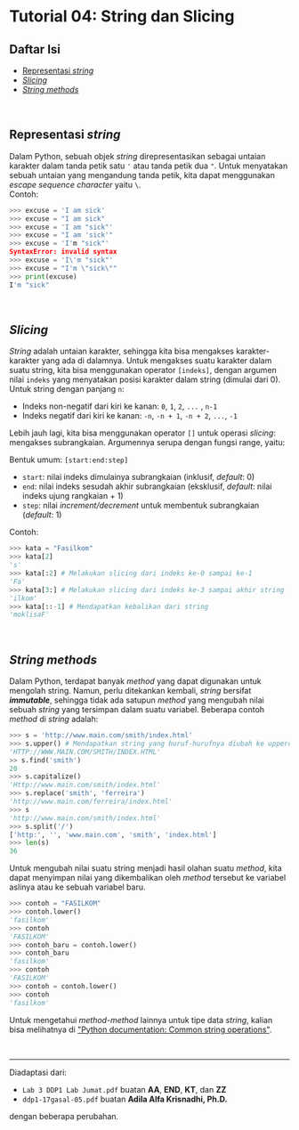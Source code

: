 # Tutorial 04: String dan Slicing

## Daftar Isi

- [Representasi *string*](#representasi-string)
- [*Slicing*](#slicing)
- [*String methods*](#string-methods)

<br>

## Representasi *string*

Dalam Python, sebuah objek *string* direpresentasikan sebagai untaian karakter
dalam tanda petik satu `'` atau tanda petik dua `"`. Untuk menyatakan sebuah
untaian yang mengandung tanda petik, kita dapat menggunakan *escape sequence*
*character* yaitu `\`.  
Contoh:

```python
>>> excuse = 'I am sick'
>>> excuse = "I am sick"
>>> excuse = 'I am "sick"'
>>> excuse = "I am 'sick'"
>>> excuse = 'I'm "sick"'
SyntaxError: invalid syntax
>>> excuse = 'I\'m "sick"'
>>> excuse = "I'm \"sick\""
>>> print(excuse)
I'm "sick"
```

<br>

## *Slicing*

*String* adalah untaian karakter, sehingga kita bisa mengakses
karakter-karakter yang ada di dalamnya. Untuk mengakses suatu karakter dalam
suatu string, kita bisa menggunakan operator `[indeks]`, dengan argumen nilai
`indeks` yang menyatakan posisi karakter dalam string (dimulai dari 0).  
Untuk string dengan panjang `n`:

- Indeks non-negatif dari kiri ke kanan: `0`, `1`, `2`, `...` , `n-1`
- Indeks negatif dari kiri ke kanan: `-n`, `-n + 1`, `-n + 2`, `...`, `-1`

Lebih jauh lagi, kita bisa menggunakan operator `[]` untuk operasi *slicing*:
mengakses subrangkaian. Argumennya serupa dengan fungsi range, yaitu:

Bentuk umum: `[start:end:step]`

- `start`: nilai indeks dimulainya subrangkaian (inklusif, *default*: 0)
- `end`: nilai indeks sesudah akhir subrangkaian (eksklusif, *default*: nilai
  indeks ujung rangkaian + 1)
- `step`: nilai *increment/decrement* untuk membentuk subrangkaian
  (*default*: 1)

Contoh:

```python
>>> kata = "Fasilkom"
>>> kata[2]
's'
>>> kata[:2] # Melakukan slicing dari indeks ke-0 sampai ke-1
'Fa'
>>> kata[3:] # Melakukan slicing dari indeks ke-3 sampai akhir string
'ilkom'
>>> kata[::-1] # Mendapatkan kebalikan dari string
'moklisaF'
```

<br>

## *String methods*

Dalam Python, terdapat banyak *method* yang dapat digunakan untuk mengolah
string. Namun, perlu ditekankan kembali, *string* bersifat ***immutable***,
sehingga tidak ada satupun *method* yang mengubah nilai sebuah *string* yang
tersimpan dalam suatu variabel. Beberapa contoh *method* di *string* adalah:

```python
>>> s = 'http://www.main.com/smith/index.html'
>>> s.upper() # Mendapatkan string yang huruf-hurufnya diubah ke uppercase
'HTTP://WWW.MAIN.COM/SMITH/INDEX.HTML'
>> s.find('smith')
20
>>> s.capitalize()
'Http://www.main.com/smith/index.html'
>>> s.replace('smith', 'ferreira')
'http://www.main.com/ferreira/index.html'
>>> s
'http://www.main.com/smith/index.html'
>>> s.split('/')
['http:', '', 'www.main.com', 'smith', 'index.html']
>>> len(s)
36
```

Untuk mengubah nilai suatu string menjadi hasil olahan suatu *method*, kita
dapat menyimpan nilai yang dikembalikan oleh *method* tersebut ke variabel
aslinya atau ke sebuah variabel baru.

```python
>>> contoh = "FASILKOM"
>>> contoh.lower()
'fasilkom'
>>> contoh
'FASILKOM'
>>> contoh_baru = contoh.lower()
>>> contoh_baru
'fasilkom'
>>> contoh
'FASILKOM'
>>> contoh = contoh.lower()
>>> contoh
'fasilkom'
```

Untuk mengetahui *method-method* lainnya untuk tipe data *string*, kalian bisa
melihatnya di ["Python documentation: Common string operations"][python docs].

<br>

---

Diadaptasi dari:

- `Lab 3 DDP1 Lab Jumat.pdf` buatan **AA**, **END**, **KT**, dan **ZZ**
- `ddp1-17gasal-05.pdf` buatan **Adila Alfa Krisnadhi, Ph.D.**

dengan beberapa perubahan.

[python docs]: https://docs.python.org/3/library/string.html
